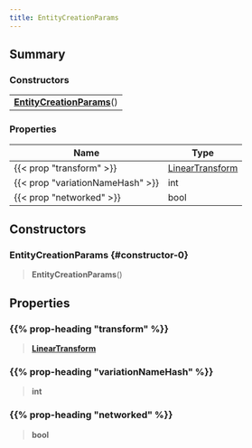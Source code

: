 ```yaml
---
title: EntityCreationParams
---
```


## Summary

### Constructors

|  |
| --- |
| **[EntityCreationParams](#constructor-0)**() |

### Properties

| Name | Type |
| ---- | ---- |
| {{< prop "transform" >}} | [LinearTransform](/vext/ref/shared/type/lineartransform) |
| {{< prop "variationNameHash" >}} | int |
| {{< prop "networked" >}} | bool |

## Constructors

### EntityCreationParams {#constructor-0}

> **EntityCreationParams**()

## Properties

### {{% prop-heading "transform" %}}

> **[LinearTransform](/vext/ref/shared/type/lineartransform)**

### {{% prop-heading "variationNameHash" %}}

> **int**

### {{% prop-heading "networked" %}}

> **bool**

